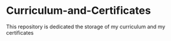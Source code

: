 # Curriculum-and-Certificates
 This repository is dedicated the storage of my curriculum and my certificates
